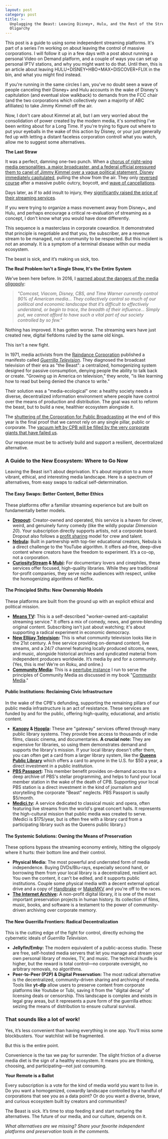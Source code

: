 ```yaml
---
layout: post
category: post
title: >-
  Unplugging the Beast: Leaving Disney+, Hulu, and the Rest of the Streaming
  Oligarchy
---
```

This post is a guide to using some independent streaming platforms. It's part of a series I'm working on about leaving the control of massive corporations. I will follow it up in a few days with a post about running a personal Video on Demand platform, and a couple of ways you can set up personal IPTV stations, and why you might want to do that. Until then, this is an article about leaving HULU+DISNEY+HBO+MAX+DISCOVER+FLIX in the bin, and what you might find instead. 

If you're running in the same circles I am, you've no doubt seen a wave of people canceling their Disney+ and Hulu accounts in the wake of Disney's capitulation (and eventual slow walkback) to demands from the FCC chair (and the two corporations which collectively own a majority of ABC afilliates) to take Jimmy Kimmel off the air. 

Now, I don't care about Kimmel at all, but I am very worried about the consolidation of power created by the modern media, it's something I've been writing about for a Long Time. If you're trying to figure out where to put your eyeballs in the wake of this action by Disney, or your just generally fed up with letting a distant faceless corporation controll what you watch, allow me to suggest some alternatives. 

**The Last Straw**

It was a perfect, damning one-two punch. When a [chorus of right-wing media personalities, a major broadcaster, and a federal official pressured them to canel of Jimmy Kimmel over a vague political statement, Disney immediately capitulated](https://www.aljazeera.com/news/2025/9/18/abc-to-indefinitely-halt-jimmy-kimmel-live-after-charlie-kirk-remarks), pulling the show from the air. They only [reversed course](https://www.aljazeera.com/news/2025/9/24/where-and-how-to-watch-jimmy-kimmel-live-and-who-is-boycotting) after a massive public outcry, boycott, and [wave of cancellations](https://nypost.com/2025/09/30/media/1-7-million-cancelled-disney-hulu-and-espn-following-jimmy-kimmel-suspension/). 

Days later, as if to add insult to injury, they [significantly raised the price of their streaming services](https://www.hollywoodreporter.com/business/business-news/disney-reveals-streaming-price-hike-amid-kimmel-outrage-cycle-1236377987/).

If you were trying to organize a mass movement away from Disney+, and Hulu, and perhaps encourage a critical re-evaluation of streaming as a concept, I don't know what you would have done differently. 

This sequence is a masterclass in corporate cowardice. It demonstrated that principle is negotiable and that you, the subscriber, are a revenue stream to be managed, not a community to be respected. But this incident is not an anomaly. It is a symptom of a terminal disease within our media ecosystem. 

The beast is sick, and it’s making us sick, too.

**The Real Problem Isn't a Single Show, It's the Entire System**

We’ve been here before. In 2016, I [warned about the dangers of the media oligopoly](https://ajroach42.com/diy-media/):

> *"Comcast, Viacom, Disney, CBS, and Time Warner currently control 90% of American media... They collectively control so much of our political and economic landscape that it’s difficult to effectively understand, or begin to trace, the breadth of their influence... Simply put, we cannot afford to have such a vital part of our society controlled by so few."*

Nothing has improved. It has gotten worse. The streaming wars have just created new, digital fiefdoms ruled by the same old kings.

This isn't a new fight. 

In 1971, media activists from the [Raindance Corporation](https://archive.org/details/radsoft-0101) published a manifesto called *[Guerrilla Television](https://archive.org/details/ETC3143)*. They diagnosed the broadcast television of their era as "the Beast": a centralized, homogenizing system designed for passive consumption, denying people the ability to talk back or create. "Growing up in America on television," they wrote, "is like learning how to read but being denied the chance to write."

Their solution was a "media-ecological" one: a healthy society needs a diverse, decentralized information environment where people have control over the means of production and distribution. The goal was not to reform the beast, but to build a new, healthier ecosystem alongside it.

The [shuttering of the Corporation for Public Broadcasting](https://www.aljazeera.com/news/2025/8/1/corporation-for-public-broadcasting-to-shutter-following-trump-era-cuts) at the end of this year is the final proof that we cannot rely on any single pillar, public or corporate. The [vacuum left by CPB will be filled by the very corporate giants that have failed us](https://people.com/sesame-street-gets-new-home-at-netflix-what-that-means-pbs-11737733). 

Our response must be to actively build and support a resilient, decentralized alternative.

### **A Guide to the New Ecosystem: Where to Go Now**

Leaving the Beast isn't about deprivation. It's about migration to a more vibrant, ethical, and interesting media landscape. Here is a spectrum of alternatives, from easy swaps to radical self-determination.

#### **The Easy Swaps: Better Content, Better Ethics**

These platforms offer a familiar streaming experience but are built on fundamentally better models.

*   **[Dropout](https://signup.dropout.tv/):** Creator-owned and operated, this service is a haven for clever, weird, and genuinely funny comedy (like the wildly popular *Dimension 20*). Your subscription directly supports artists, not a corporate board. Dropout also follows a [profit sharing](https://variety.com/2023/streaming/news/dropout-subscribers-double-new-shows-sam-reich-1235829675/) model for crew and talent. 
*   **[Nebula](https://nebula.tv/):** Built in partnership with top-tier educational creators, Nebula is a direct challenge to the YouTube algorithm. It offers ad-free, deep-dive content where creators have the freedom to experiment. It’s a co-op, not a corporation.
*   **[CuriosityStream](https://curiositystream.com/) & [Mubi](https://mubi.com/en/us):** For documentary lovers and cinephiles, these services offer focused, high-quality libraries. While they are traditional for-profit companies, they serve niche audiences with respect, unlike the homogenizing algorithms of Netflix.

#### **The Principled Shifts: New Ownership Models**

These platforms are built from the ground up with an explicit ethical and political mission.

*   **[Means TV](https://means.tv/):** This is a self-described "worker-owned anti-capitalist streaming service." It offers a mix of comedy, news, and genre-blending original content. Subscribing isn't just about watching; it's about supporting a radical experiment in economic democracy.
*   **[New Ellijay Television](https://newellijay.tv):** This is what community television looks like in the 21st century. A free service providing on-demand content, live streams, and a 24/7 channel featuring locally produced sitcoms, news, and music, alongside historical archives and syndicated material from independent producers worldwide. It’s media by and for a community.(Yes, this is me! We're on Roku, and online.) 
*	**[Community Media](https://communitymedia.video):** This is a [peertube instance](https://joinpeertube.org/) I run to serve the principles of Community Media as discussed in my book "[Community Media](https://communitymedia.network)." 

#### **Public Institutions: Reclaiming Civic Infrastructure**

In the wake of the CPB's defunding, supporting the remaining pillars of our public media infrastructure is an act of resistance. These services are funded by and for the public, offering high-quality, educational, and artistic content.

*   **[Kanopy](https://www.kanopy.com) & [Hoopla](https://www.hoopladigital.com/):** These are "gateway" services offered through many public library systems. They provide free access to thousands of indie films, classic cinema, and documentaries. **A crucial note:** They are expensive for libraries, so using them demonstrates demand and supports the library's mission. If your local library doesn't offer them, you can often get a card from a larger library system, like the **[Queens Public Library](https://www.queenslibrary.org/get-a-card/regular-card-ecard-info)** which offers a card to anyone in the U.S. for $50 a year, a direct investment in a public institution.
*   **[PBS Passport](https://www.pbs.org/explore/passport/):** This member benefit provides on-demand access to a deep archive of PBS's stellar programming, and helps to fund your local member station in the wake of the death of CPB. Supporting your local PBS station is a direct investment in the kind of journalism and storytelling the corporate "Beast" neglects. PBS Passport is uaully $5/month. 
*   **[Medici.tv](https://www.medici.tv/):** A service dedicated to classical music and opera, often featuring live streams from the world's great concert halls. It represents the high-cultural mission that public media was created to serve. (Medici is $175/year, but is often free with a library card from a participating library such as the Queens public library.) 


#### **The Systemic Solutions: Owning the Means of Preservation**

These options bypass the streaming economy entirely, hitting the oligopoly where it hurts: their bottom line and their control.

*   **Physical Media:** The most powerful and underrated form of media independence. Buying DVDs/Blu-rays, especially second hand, or borrowing them from your local library is a decentralized, resilient act. You own the content, it can't be edited, and it supports public institutions. Couple some physical media with a decent external optical drive and a copy of [Handbrake](https://www.wikihow.com/Use-Handbrake-to-Rip-a-DVD) or [MakeMKV](https://www.makemkv.com/) and you're off to the races. 
*   **[The Internet Archive](https://archive.org):** A non-profit digital library, it is one of the most important preservation projects in human history. Its collection of films, music, books, and software is a testament to the power of community-driven archiving over corporate memory.

#### **The New Guerrilla Frontiers: Radical Decentralization**

This is the cutting edge of the fight for control, directly echoing the cybernetic ideals of *Guerrilla Television*.

*   **Jellyfin/Emby:** The modern equivalent of a public-access studio. These are free, self-hosted media servers that let you manage and stream your own personal library of movies, TV, and music. The technical hurdle is higher, but the reward is total control—no corporate oversight, no arbitrary removals, no algorithms.
*   **Peer-to-Peer (P2P) & Digital Preservation:** The most radical alternative is the decentralized, community-driven sharing and archiving of media. Tools like **yt-dlp** allow users to preserve content from corporate platforms like Youtube or Tubi, saving it from the "digital decay" of licensing deals or censorship. This landscape is complex and exists in legal gray areas, but it represents a pure form of the guerrilla ethos: seizing the means of distribution to ensure cultural survival.

### That sounds like a lot of work! 

Yes, it’s less convenient than having everything in one app. You’ll miss some blockbusters. Your watchlist will be fragmented.

But this is the entire point. 

Convenience is the tax we pay for surrender. The slight friction of a diverse media diet is the sign of a healthy ecosystem. It means you are thinking, choosing, and participating—not just consuming.

**Your Remote is a Ballot**

Every subscription is a vote for the kind of media world you want to live in. Do you want a homogenized, cowardly landscape controlled by a handful of corporations that see you as a data point? Or do you want a diverse, brave, and curious ecosystem built by creators and communities?

The Beast is sick. It’s time to stop feeding it and start nurturing the alternatives. The future of our media, and our culture, depends on it.

*What alternatives are we missing? Share your favorite independent platforms and preservation tools in the comments.*